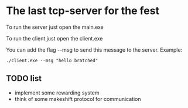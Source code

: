 # The last tcp-server for the fest

To run the server just open the main.exe

To run the client just open the client.exe

You can add the flag --msg to send this message to the server. Example:
```
./client.exe --msg "hello bratched"
``` 

## TODO list
- implement some rewarding system
- think of some makeshift protocol for communication